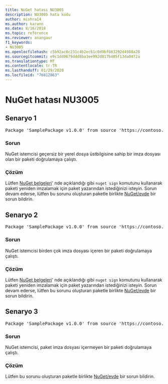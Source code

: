 ```yaml
---
title: NuGet hatası NU3005
description: NU3005 hata kodu
author: mishra14
ms.author: karann
ms.date: 8/16/2018
ms.topic: reference
ms.reviewer: anangaur
f1_keywords:
- NU3005
ms.openlocfilehash: c5b92ac0c231c4b2ec61c0d9bf083292d4988a28
ms.sourcegitcommit: e9c1dd0679ddd8ba3ee992d817b405f13da0472a
ms.translationtype: MT
ms.contentlocale: tr-TR
ms.lasthandoff: 01/29/2020
ms.locfileid: "76812863"
---
```

# <a name="nuget-error-nu3005"></a>NuGet hatası NU3005

## <a name="scenario-1"></a>Senaryo 1

<pre>Package 'SamplePackage v1.0.0' from source 'https://contoso.com/index.json': The package contains an invalid package signature file.</pre>

### <a name="issue"></a>Sorun

NuGet istemcisi geçersiz bir yerel dosya üstbilgisine sahip bir imza dosyası olan bir paketi doğrulamaya çalıştı.


### <a name="solution"></a>Çözüm

Lütfen [NuGet belgeleri](../../create-packages/sign-a-package.md)' nde açıklandığı gibi `nuget sign` komutunu kullanarak paketi yeniden imzalamak için paket yazarından istediğinizi isteyin. Sorun devam ederse, lütfen bu sorunu oluşturan paketle birlikte [NuGet/evde](https://github.com/NuGet/Home/issues) bir sorun bildirin.



## <a name="scenario-2"></a>Senaryo 2

<pre>Package 'SamplePackage v1.0.0' from source 'https://contoso.com/index.json': The package contains multiple package signature files.</pre>

### <a name="issue"></a>Sorun

NuGet istemcisi birden çok imza dosyası içeren bir paketi doğrulamaya çalıştı.


### <a name="solution"></a>Çözüm

Lütfen [NuGet belgeleri](../../create-packages/sign-a-package.md)' nde açıklandığı gibi `nuget sign` komutunu kullanarak paketi yeniden imzalamak için paket yazarından istediğinizi isteyin. Sorun devam ederse, lütfen bu sorunu oluşturan paketle birlikte [NuGet/evde](https://github.com/NuGet/Home/issues) bir sorun bildirin.



## <a name="scenario-3"></a>Senaryo 3

<pre>Package 'SamplePackage v1.0.0' from source 'https://contoso.com/index.json': The package does not contain a valid package signature file.</pre>

### <a name="issue"></a>Sorun

NuGet istemcisi, paket imza dosyası içermeyen bir paketi doğrulamaya çalıştı.


### <a name="solution"></a>Çözüm

Lütfen bu sorunu oluşturan paketle birlikte [NuGet/evde](https://github.com/NuGet/Home/issues) bir sorun bildirin.
